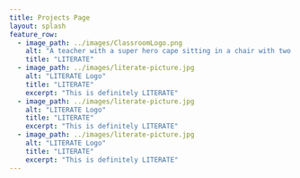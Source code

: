 ```yaml
---
title: Projects Page
layout: splash
feature_row:
  - image_path: ../images/ClassroomLogo.png
    alt: "A teacher with a super hero cape sitting in a chair with two students, one boy one girl, using a computer to research dinosaurs and planets"
    title: "LITERATE"
  - image_path: ../images/literate-picture.jpg
    alt: "LITERATE Logo"
    title: "LITERATE"
    excerpt: "This is definitely LITERATE"
  - image_path: ../images/literate-picture.jpg
    alt: "LITERATE Logo"
    title: "LITERATE"
    excerpt: "This is definitely LITERATE"
  - image_path: ../images/literate-picture.jpg
    alt: "LITERATE Logo"
    title: "LITERATE"
    excerpt: "This is definitely LITERATE"
---
```


